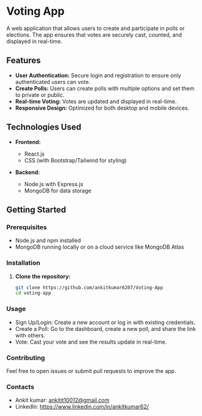 # Voting App

A web application that allows users to create and participate in polls or elections. The app ensures that votes are securely cast, counted, and displayed in real-time.

## Features

- **User Authentication:** Secure login and registration to ensure only authenticated users can vote.
- **Create Polls:** Users can create polls with multiple options and set them to private or public.
- **Real-time Voting:** Votes are updated and displayed in real-time.
- **Responsive Design:** Optimized for both desktop and mobile devices.

## Technologies Used

- **Frontend:**
  - React.js
  - CSS (with Bootstrap/Tailwind for styling)

- **Backend:**
  - Node.js with Express.js
  - MongoDB for data storage



## Getting Started

### Prerequisites

- Node.js and npm installed
- MongoDB running locally or on a cloud service like MongoDB Atlas

### Installation

1. **Clone the repository:**
   ```bash
   git clone https://github.com/ankitkumar6207/Voting-App
   cd voting-app


### Usage

 - Sign Up/Login: Create a new account or log in with existing credentials.
 - Create a Poll: Go to the dashboard, create a new poll, and share the link with others.
 - Vote: Cast your vote and see the results update in real-time.


### Contributing
 Feel free to open issues or submit pull requests to improve the app.

### Contacts
 - Ankit kumar: ankitit10012@gmail.com
 - LinkedIn:  https://www.linkedin.com/in/ankitkumar62/